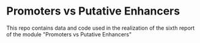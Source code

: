 # Promoters vs Putative Enhancers
This repo contains data and code used in the realization of the sixth report of the module "Promoters vs Putative Enhancers"
